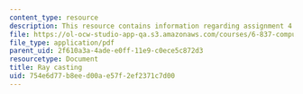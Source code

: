 ```yaml
---
content_type: resource
description: This resource contains information regarding assignment 4.
file: https://ol-ocw-studio-app-qa.s3.amazonaws.com/courses/6-837-computer-graphics-fall-2012/754e6d77b8eed00ae57f2ef2371c7d00_MIT6_837F12_assn4.pdf
file_type: application/pdf
parent_uid: 2f610a3a-4ade-e0ff-11e9-c0ece5c872d3
resourcetype: Document
title: Ray casting
uid: 754e6d77-b8ee-d00a-e57f-2ef2371c7d00
---
```


